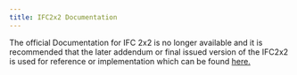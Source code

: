 ```yaml
---
title: IFC2x2 Documentation
---
```

<p>The official Documentation for IFC 2x2 is no longer available and it is recommended that the later addendum or final issued version of the IFC2x2 is used for reference or implementation which can be found <a href="/docs/reference/schema/history/ifc2x2-Add1/overview.md">here.</p>